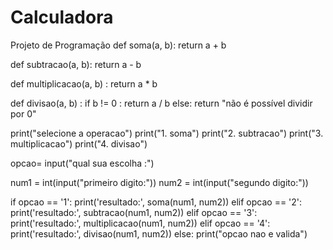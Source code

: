 # Calculadora
 Projeto de Programação
def soma(a, b):
    return a + b

def subtracao(a, b):
     return a - b

def multiplicacao(a, b) :
       return a * b

def divisao(a, b) :
  if b != 0 :
    return a / b
  else:
    return "não é possível dividir por 0"
    
print("selecione a operacao")
print("1. soma")
print("2. subtracao")
print("3. multiplicacao")
print("4. divisao")

opcao= input("qual sua escolha :")

num1 = int(input("primeiro digito:"))
num2 = int(input("segundo digito:"))

if opcao == '1':
  print('resultado:', soma(num1, num2))
elif opcao == '2':
  print('resultado:', subtracao(num1, num2))
elif opcao == '3':
  print('resultado:', multiplicacao(num1, num2))
elif opcao == '4':
  print('resultado:', divisao(num1, num2))
else:
  print("opcao nao e valida")